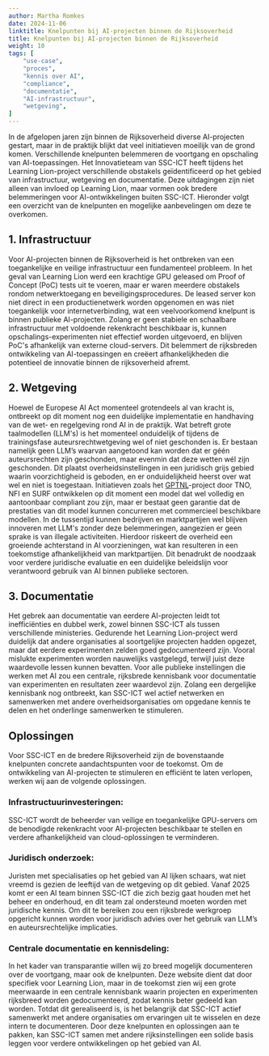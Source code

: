 ```yaml
---
author: Martha Romkes
date: 2024-11-06
linktitle: Knelpunten bij AI-projecten binnen de Rijksoverheid
title: Knelpunten bij AI-projecten binnen de Rijksoverheid
weight: 10
tags: [
    "use-case",
    "proces",
    "kennis over AI",
    "compliance",
    "documentatie",
    "AI-infrastructuur",
    "wetgeving",
]
---
```



In de afgelopen jaren zijn binnen de Rijksoverheid diverse AI-projecten gestart, maar in de praktijk blijkt dat veel initiatieven moeilijk van de grond komen. Verschillende knelpunten belemmeren de voortgang en opschaling van AI-toepassingen. 
Het Innovatieteam van SSC-ICT heeft tijdens het Learning Lion-project verschillende obstakels geïdentificeerd op het gebied van infrastructuur, wetgeving en documentatie. Deze uitdagingen zijn niet alleen van invloed op Learning Lion, 
maar vormen ook bredere belemmeringen voor AI-ontwikkelingen buiten SSC-ICT. Hieronder volgt een overzicht van de knelpunten en mogelijke aanbevelingen om deze te overkomen.

## 1. Infrastructuur 
Voor AI-projecten binnen de Rijksoverheid is het ontbreken van een toegankelijke en veilige infrastructuur een fundamenteel probleem. In het geval van Learning Lion werd een krachtige GPU geleased om Proof of Concept (PoC) tests uit te voeren, 
maar er waren meerdere obstakels rondom netwerktoegang en beveiligingsprocedures. De leased server kon niet direct in een productienetwerk worden opgenomen en was niet toegankelijk voor internetverbinding, wat een veelvoorkomend knelpunt is binnen 
publieke AI-projecten. Zolang er geen stabiele en schaalbare infrastructuur met voldoende rekenkracht beschikbaar is, kunnen opschalings-experimenten niet effectief worden uitgevoerd, en blijven PoC's afhankelijk van externe cloud-servers. 
Dit belemmert de rijksbreden ontwikkeling van AI-toepassingen en creëert afhankelijkheden die potentieel de innovatie binnen de rijksoverheid afremt.

## 2. Wetgeving 
Hoewel de Europese AI Act momenteel grotendeels al van kracht is, ontbreekt op dit moment nog een duidelijke implementatie en handhaving van de wet- en regelgeving rond AI in de praktijk. Wat betreft grote taalmodellen (LLM's) is het momenteel onduidelijk of tijdens de 
trainingsfase auteursrechtwetgeving wel of niet geschonden is. Er bestaan namelijk geen LLM’s waarvan aangetoond kan worden dat er géén auteursrechten zijn geschonden, maar evenmin dat deze wetten wél zijn geschonden. Dit plaatst overheidsinstellingen in een juridisch 
grijs gebied waarin voorzichtigheid is geboden, en er onduidelijkheid heerst over wat wel en niet is toegestaan. Initiatieven zoals het [GPTNL](https://nlaic.com/projecten/gpt-nl-een-eigen-open-taalmodel-voor-nederland/)-project door TNO, NFI en SURF ontwikkelen op dit
moment een model dat wel volledig en aantoonbaar compliant zou zijn, maar er bestaat geen garantie dat de prestaties van dit model kunnen concurreren met commercieel beschikbare modellen. 
In de tussentijd kunnen bedrijven en marktpartijen wel blijven innoveren met LLM's zonder deze belemmeringen, aangezien er geen sprake is van illegale activiteiten. Hierdoor riskeert de overheid een groeiende achterstand in AI voorzieningen, wat kan 
resulteren in een toekomstige afhankelijkheid van marktpartijen. Dit benadrukt de noodzaak voor verdere juridische evaluatie en een duidelijke beleidslijn voor verantwoord gebruik van AI binnen publieke sectoren.

## 3. Documentatie 
Het gebrek aan documentatie van eerdere AI-projecten leidt tot inefficiënties en dubbel werk, zowel binnen SSC-ICT als tussen verschillende ministeries. Gedurende het Learning Lion-project werd duidelijk dat andere organisaties al soortgelijke projecten 
hadden opgezet, maar dat eerdere experimenten zelden goed gedocumenteerd zijn. Vooral mislukte experimenten worden nauwelijks vastgelegd, terwijl juist deze waardevolle lessen kunnen bevatten. Voor alle publieke instellingen die werken met AI zou een 
centrale, rijksbrede kennisbank voor documentatie van experimenten en resultaten zeer waardevol zijn. Zolang een dergelijke kennisbank nog ontbreekt, kan SSC-ICT wel actief netwerken en samenwerken met andere overheidsorganisaties om opgedane kennis te delen en het onderlinge samenwerken te stimuleren. 

## Oplossingen
Voor SSC-ICT en de bredere Rijksoverheid zijn de bovenstaande knelpunten concrete aandachtspunten voor de toekomst. Om de ontwikkeling van AI-projecten te stimuleren en efficiënt te laten verlopen, werken wij aan de volgende oplossingen.

### Infrastructuurinvesteringen: 
SSC-ICT wordt de beheerder van veilige en toegankelijke GPU-servers om de benodigde rekenkracht voor AI-projecten beschikbaar te stellen en verdere afhankelijkheid van cloud-oplossingen te verminderen. 
### Juridisch onderzoek: 
Juristen met specialisaties op het gebied van AI lijken schaars, wat niet vreemd is gezien de leeftijd van de wetgeving op dit gebied. Vanaf 2025 komt er een AI team binnen SSC-ICT die zich bezig gaat houden met het beheer en onderhoud,
en dit team zal ondersteund moeten worden met juridische kennis. Om dit te bereiken zou een rijksbrede werkgroep opgericht kunnen worden voor juridisch advies over het gebruik van LLM’s en auteursrechtelijke implicaties.
### Centrale documentatie en kennisdeling: 
In het kader van transparantie willen wij zo breed mogelijk documenteren over de voortgang, maar ook de knelpunten. Deze website dient dat door specifiek voor Learning Lion, maar in de toekomst zien wij een grote meerwaarde in een 
centrale kennisbank waarin projecten en experimenten rijksbreed worden gedocumenteerd, zodat kennis beter gedeeld kan worden. Totdat dit gerealiseerd is, is het belangrijk dat SSC-ICT actief samenwerkt met andere organisaties om ervaringen uit te wisselen en deze intern te documenteren.
Door deze knelpunten en oplossingen aan te pakken, kan SSC-ICT samen met andere rijksinstellingen een solide basis leggen voor verdere ontwikkelingen op het gebied van AI. 

